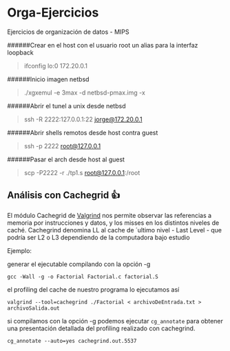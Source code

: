 # Orga-Ejercicios
Ejercicios de organización de datos - MIPS

######Crear en el host con el usuario root un alias para la interfaz loopback
>ifconfig lo:0 172.20.0.1

######Inicio imagen netbsd
>./xgxemul -e 3max -d netbsd-pmax.img -x

######Abrir el tunel a unix desde netbsd
>ssh -R 2222:127.0.0.1:22 jorge@172.20.0.1

######Abrir shells remotos desde host contra guest
>ssh -p 2222 root@127.0.0.1

######Pasar el arch desde host al guest
>scp -P2222 -r ./tp1.s root@127.0.0.1:/root

## Análisis con Cachegrid :+1:
El módulo Cachegrid de [Valgrind](http://valgrind.org/) nos permite observar las referencias a memoria por instrucciones y datos, y los misses en los distintos niveles de caché. 
Cachegrind denomina LL al cache de ´ultimo nivel - Last Level - que podría ser L2 o L3 dependiendo de la computadora bajo estudio

Ejemplo:

generar el ejecutable compilando con la opción -g
```
gcc -Wall -g -o Factorial Factorial.c factorial.S
```
el profiling del cache de nuestro programa lo ejecutamos así
```
valgrind --tool=cachegrind ./Factorial < archivoDeEntrada.txt > archivoSalida.out
```
si compilamos con la opción -g podemos ejecutar `cg_annotate` para obtener una presentación detallada del profiling realizado con cachegrind.
```
cg_annotate --auto=yes cachegrind.out.5537
```
